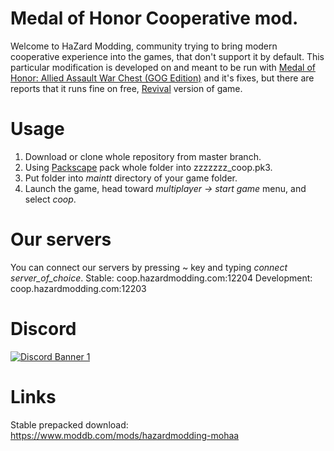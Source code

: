 # Medal of Honor Cooperative mod.

Welcome to HaZard Modding, community trying to bring modern cooperative experience into the games, that don't support it by default.
This particular modification is developed on and meant to be run with [Medal of Honor: Allied Assault War Chest (GOG Edition)](https://www.gog.com/game/medal_of_honor_allied_assault_war_chest) and it's fixes, but there are reports that it runs fine on free, [Revival](http://mymoh.tk/) version of game.

# Usage

1. Download or clone whole repository from master branch.
2. Using [Packscape](https://www.moddb.com/downloads/pak-scape) pack whole folder into zzzzzzz_coop.pk3.
3. Put folder into *maintt* directory of your game folder.
4. Launch the game, head toward *multiplayer -> start game* menu, and select *coop*.

# Our servers
You can connect our servers by pressing ~ key and typing *connect server_of_choice*.
Stable: coop.hazardmodding.com:12204
Development: coop.hazardmodding.com:12203
 
# Discord
[![Discord Banner 1](https://discordapp.com/api/guilds/596049712579215361/widget.png?style=banner2)](https://discord.gg/mbU5qAa)

# Links
Stable prepacked download: https://www.moddb.com/mods/hazardmodding-mohaa

